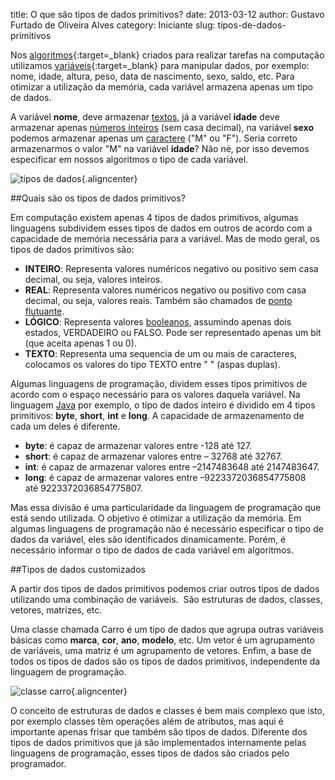 title: O que são tipos de dados primitivos?
date: 2013-03-12
author: Gustavo Furtado de Oliveira Alves
category: Iniciante
slug: tipos-de-dados-primitivos

Nos
[algoritmos](http://www.dicasdeprogramacao.com.br/o-que-e-um-algoritmo/ "O que é Algoritmo?"){:target=\_blank}
criados para realizar tarefas na computação utilizamos
[variáveis](http://www.dicasdeprogramacao.com.br/o-que-e-variavel-e-constante/ "O que é variável e constante?"){:target=\_blank} para
manipular dados, por exemplo: nome, idade, altura, peso, data de
nascimento, sexo, saldo, etc. Para otimizar a utilização da memória,
cada variável armazena apenas um tipo de dados.

A variável **nome**,
deve armazenar <span style="text-decoration: underline;">textos</span>,
já a variável **idade** deve armazenar apenas <span
style="text-decoration: underline;">números inteiros</span> (sem casa
decimal), na variável **sexo** podemos armazenar apenas um <span
style="text-decoration: underline;">caractere</span> ("M" ou "F"). Seria
correto armazenarmos o valor "M" na variável **idade**? Não né, por isso
devemos especificar em nossos algoritmos o tipo de cada variável.

![tipos de
dados](/images/tipos-de-dados-primitivos/tipos-de-dados.jpg){.aligncenter}

##Quais são os tipos de dados primitivos?

Em computação existem apenas 4 tipos de dados primitivos, algumas
linguagens subdividem esses tipos de dados em outros de acordo com a
capacidade de memória necessária para a variável. Mas de modo geral, os
tipos de dados primitivos são:

-   **<span style="line-height: 13px;">INTEIRO</span>**<span
    style="line-height: 13px;">: Representa valores numéricos negativo
    ou positivo sem casa decimal, ou seja, valores inteiros.</span>
-   **REAL**: Representa valores numéricos negativo ou positivo com casa
    decimal, ou seja, valores reais. Também são chamados de <span
    style="text-decoration: underline;">ponto flutuante</span>.
-   **LÓGICO**: Representa valores <span
    style="text-decoration: underline;">booleanos</span>, assumindo
    apenas dois estados, VERDADEIRO ou FALSO. Pode ser representado
    apenas um bit (que aceita apenas 1 ou 0).
-   **TEXTO**: Representa uma sequencia de um ou mais de caracteres,
    colocamos os valores do tipo TEXTO entre " " (aspas duplas).

Algumas linguagens de programação, dividem esses tipos primitivos de
acordo com o espaço necessário para os valores daquela variável. Na
linguagem <span style="text-decoration: underline;">Java</span> por
exemplo, o tipo de dados inteiro é dividido em 4 tipos primitivos:
**byte**, **short**, **int** e **long**. A capacidade de armazenamento
de cada um deles é diferente.

-   <span style="line-height: 13px;">**byte**: é capaz de armazenar
    valores entre -128 até 127.</span>
-   **short**: é capaz de armazenar valores entre – 32768 até 32767.
-   **int**: é capaz de armazenar valores entre –2147483648
    até 2147483647.
-   **long**: é capaz de armazenar valores
    entre –9223372036854775808 até 9223372036854775807.

Mas essa divisão é uma particularidade da linguagem de programação que
está sendo utilizada. O objetivo é otimizar a utilização da memória. Em
algumas linguagens de programação não é necessário especificar o tipo de
dados da variável, eles são identificados dinamicamente. Porém, é
necessário informar o tipo de dados de cada variável em algoritmos.

##Tipos de dados customizados

A partir dos tipos de dados primitivos podemos criar outros tipos de
dados utilizando uma combinação de variáveis.  São estruturas de dados,
classes, vetores, matrizes, etc.

Uma classe chamada Carro é um tipo de dados que agrupa outras variáveis
básicas como **marca**, **cor**, **ano**, **modelo**, etc. Um vetor é um
agrupamento de variáveis, uma matriz é um agrupamento de vetores. Enfim,
a base de todos os tipos de dados são os tipos de dados primitivos,
independente da linguagem de programação.

![classe
carro](/images/tipos-de-dados-primitivos/classe-carro.jpg){.aligncenter}

O conceito de estruturas de dados e classes é bem mais complexo que
isto, por exemplo classes têm operações além de atributos, mas aqui é
importante apenas frisar que também são tipos de dados. Diferente dos
tipos de dados primitivos que já são implementados internamente pelas
linguagens de programação, esses tipos de dados são criados pelo
programador.
